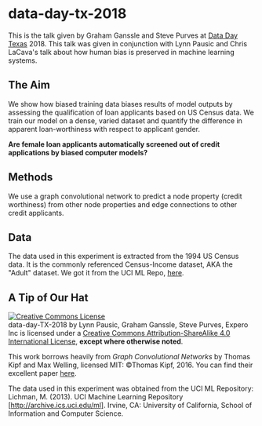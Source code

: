 # data-day-tx-2018

This is the talk given by Graham Ganssle and Steve Purves at [Data Day Texas](http://datadaytexas.com/) 2018. This talk was given in conjunction with Lynn Pausic and Chris LaCava's talk about how human bias is preserved in machine learning systems.

## The Aim
We show how biased training data biases results of model outputs by assessing the qualification of loan applicants based on US Census data. We train our model on a dense, varied dataset and quantify the difference in apparent loan-worthiness with respect to applicant gender.

**Are female loan applicants automatically screened out of credit applications by biased computer models?**

## Methods
We use a graph convolutional network to predict a node property (credit worthiness) from other node properties and edge connections to other credit applicants.

## Data
The data used in this experiment is extracted from the 1994 US Census data. It is the commonly referenced Census-Income dataset, AKA the "Adult" dataset. We got it from the UCI ML Repo, [here](http://archive.ics.uci.edu/ml/datasets/Adult).

## A Tip of Our Hat
<a rel="license" href="http://creativecommons.org/licenses/by-sa/4.0/"><img alt="Creative Commons License" style="border-width:0" src="https://i.creativecommons.org/l/by-sa/4.0/88x31.png" /></a><br /><span xmlns:dct="http://purl.org/dc/terms/" property="dct:title">data-day-TX-2018</span> by <span xmlns:cc="http://creativecommons.org/ns#" property="cc:attributionName">Lynn Pausic, Graham Ganssle, Steve Purves, Expero Inc</span> is licensed under a <a rel="license" href="http://creativecommons.org/licenses/by-sa/4.0/">Creative Commons Attribution-ShareAlike 4.0 International License</a>, **except where otherwise noted**.

This work borrows heavily from *Graph Convolutional Networks* by Thomas Kipf and Max Welling, licensed MIT: ©Thomas Kipf, 2016. You can find their excellent paper [here](https://arxiv.org/abs/1609.02907).

The data used in this experiment was obtained from the UCI ML Repository:
Lichman, M. (2013). UCI Machine Learning Repository [http://archive.ics.uci.edu/ml]. Irvine, CA: University of California, School of Information and Computer Science.


